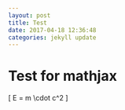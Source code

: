 ```yaml
---
layout: post
title: Test
date: 2017-04-18 12:36:48
categories: jekyll update
---
```


# Test for mathjax

\[ E = m \cdot c^2 \]
